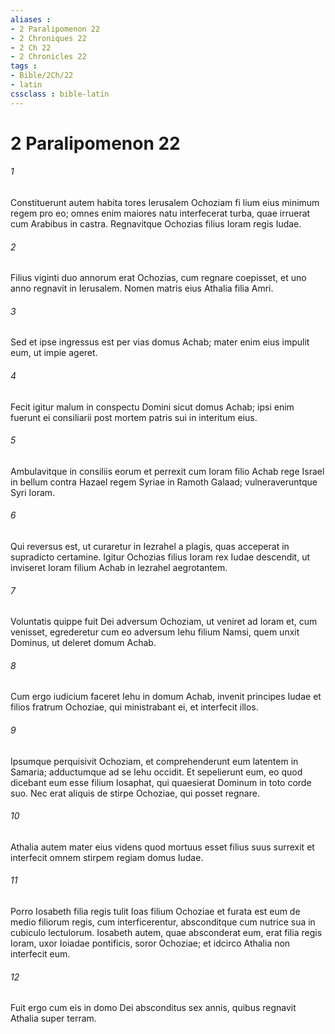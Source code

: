 ```yaml
---
aliases : 
- 2 Paralipomenon 22
- 2 Chroniques 22
- 2 Ch 22
- 2 Chronicles 22
tags : 
- Bible/2Ch/22
- latin
cssclass : bible-latin
---
```


# 2 Paralipomenon 22

###### 1
Constituerunt autem habita tores Ierusalem Ochoziam fi lium eius minimum regem pro eo; omnes enim maiores natu interfecerat turba, quae irruerat cum Arabibus in castra. Regnavitque Ochozias filius Ioram regis Iudae. 
###### 2
Filius viginti duo annorum erat Ochozias, cum regnare coepisset, et uno anno regnavit in Ierusalem. Nomen matris eius Athalia filia Amri. 
###### 3
Sed et ipse ingressus est per vias domus Achab; mater enim eius impulit eum, ut impie ageret. 
###### 4
Fecit igitur malum in conspectu Domini sicut domus Achab; ipsi enim fuerunt ei consiliarii post mortem patris sui in interitum eius. 
###### 5
Ambulavitque in consiliis eorum et perrexit cum Ioram filio Achab rege Israel in bellum contra Hazael regem Syriae in Ramoth Galaad; vulneraveruntque Syri Ioram. 
###### 6
Qui reversus est, ut curaretur in Iezrahel a plagis, quas acceperat in supradicto certamine. Igitur Ochozias filius Ioram rex Iudae descendit, ut inviseret Ioram filium Achab in Iezrahel aegrotantem. 
###### 7
Voluntatis quippe fuit Dei adversum Ochoziam, ut veniret ad Ioram et, cum venisset, egrederetur cum eo adversum Iehu filium Namsi, quem unxit Dominus, ut deleret domum Achab. 
###### 8
Cum ergo iudicium faceret Iehu in domum Achab, invenit principes Iudae et filios fratrum Ochoziae, qui ministrabant ei, et interfecit illos. 
###### 9
Ipsumque perquisivit Ochoziam, et comprehenderunt eum latentem in Samaria; adductumque ad se Iehu occidit. Et sepelierunt eum, eo quod dicebant eum esse filium Iosaphat, qui quaesierat Dominum in toto corde suo. Nec erat aliquis de stirpe Ochoziae, qui posset regnare. 
###### 10
Athalia autem mater eius videns quod mortuus esset filius suus surrexit et interfecit omnem stirpem regiam domus Iudae. 
###### 11
Porro Iosabeth filia regis tulit Ioas filium Ochoziae et furata est eum de medio filiorum regis, cum interficerentur, absconditque cum nutrice sua in cubiculo lectulorum. Iosabeth autem, quae absconderat eum, erat filia regis Ioram, uxor Ioiadae pontificis, soror Ochoziae; et idcirco Athalia non interfecit eum. 
###### 12
Fuit ergo cum eis in domo Dei absconditus sex annis, quibus regnavit Athalia super terram.
